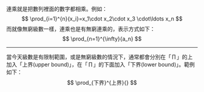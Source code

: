 連乘就是把數列裡面的數字都相乘。例如：
$$
\prod_{i=1}^{n}{x_i}=x_1\cdot x_2\cdot x_3 \cdot\ldots x_n
$$
而就像無窮級數一樣，連乘也是有無窮連乘的，表示方式如下：
$$
\prod_{n=1}^{\infty}{a_n}
$$
- - -
當今天級數是有限制範圍，或是無窮級數的情況下，通常都會分別在「$\,\prod\,$」的上加入「上界(upper bound)」，在「$\,\prod\,$」的下面加入「下界(lower bound)」。範例如下：
$$
\prod_{下界}^{上界}{}
$$